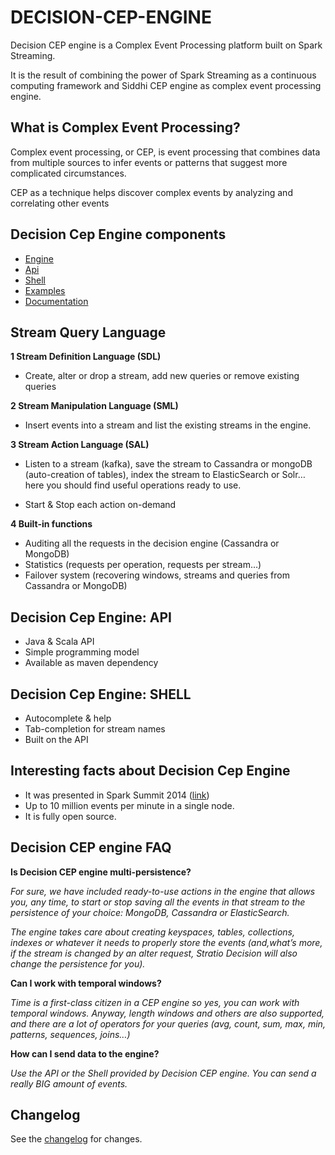 DECISION-CEP-ENGINE
===================


Decision CEP engine is a Complex Event Processing platform built on Spark Streaming.

It is the result of combining the power of Spark Streaming as a continuous computing framework and Siddhi CEP engine as complex event processing engine.


What is Complex Event Processing?
--------------------------

Complex event processing, or CEP, is event processing that combines data from multiple sources to infer events or patterns that suggest more complicated circumstances.

 CEP as a technique helps discover complex events by analyzing and correlating other events


Decision Cep Engine components
-----------------------------------------

- [Engine](engine/README.md)
- [Api](api/README.md)
- [Shell](shell/README.md)
- [Examples](examples/README.md)
- [Documentation](http://docs.stratio.com/modules/streaming-cep-engine/development/)



Stream Query Language
----------------------------


**1 Stream Definition Language (SDL)**

* Create, alter or drop a stream, add new queries or remove existing queries


**2 Stream Manipulation Language (SML)**

* Insert events into a stream and list the existing streams in the engine.

**3 Stream Action Language (SAL)**

* Listen to a stream (kafka), save the stream to Cassandra or mongoDB (auto-creation of tables), index the stream to ElasticSearch or Solr… here you should find useful operations ready to use.

* Start & Stop each action on-demand


**4 Built-in functions**


* Auditing all the requests in the decision engine (Cassandra or MongoDB)
* Statistics (requests per operation, requests per stream…)
* Failover system (recovering windows, streams and queries from Cassandra or MongoDB)


Decision Cep Engine: API
------------------------------

* Java & Scala API
* Simple programming model
* Available as maven dependency



Decision Cep Engine: SHELL
----------------------------------

* Autocomplete & help
* Tab-completion for stream names
* Built on the API



Interesting facts about Decision Cep Engine
-----------------------------------------------

 * It was presented in Spark Summit 2014 ([link](http://spark-summit.org/2014/talk/stratio-streaming-a-new-approach-to-spark-streaming))
 * Up to 10 million events per minute in a single node.
 * It is fully open source. 


Decision CEP engine FAQ
-------------------------


**Is Decision CEP engine multi-persistence?**

*For sure, we have included ready-to-use actions in the engine that allows you, any time, to start or stop saving all the events in that stream to the persistence of your choice: MongoDB, Cassandra or ElasticSearch.*

*The engine takes care about creating keyspaces, tables, collections, indexes or whatever it needs to properly store the events (and,what’s more, if the stream is changed by an alter request, Stratio Decision will also change the persistence for you).*

**Can I work with temporal windows?**

*Time is a first-class citizen in a CEP engine so yes, you can work with temporal windows. Anyway, length windows and others are also supported, and there are a lot of operators for your queries (avg, count, sum, max, min, patterns, sequences, joins…)*

**How can I send data to the engine?**

*Use the API or the Shell provided by Decision CEP engine. You can send a really BIG amount of events.*


Changelog
---------

See the [changelog](CHANGELOG.md) for changes.

